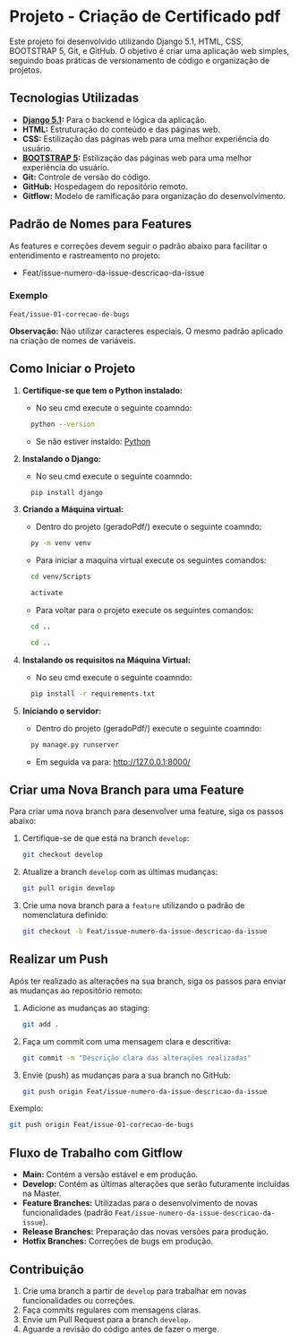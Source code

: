 ﻿# Projeto - Criação de Certificado pdf

Este projeto foi desenvolvido utilizando Django 5.1, HTML, CSS, BOOTSTRAP 5, Git, e GitHub. O objetivo é criar uma aplicação web simples, seguindo boas práticas de versionamento de código e organização de projetos.

## Tecnologias Utilizadas

- **[Django 5.1](https://www.djangoproject.com/start/):** Para o backend e lógica da aplicação.
- **HTML:** Estruturação do conteúdo e das páginas web.
- **CSS:** Estilização das páginas web para uma melhor experiência do usuário.
- **[BOOTSTRAP 5](https://getbootstrap.com/docs/5.0/getting-started/introduction/):** Estilização das páginas web para uma melhor experiência do usuário.
- **Git:** Controle de versão do código.
- **GitHub:** Hospedagem do repositório remoto.
- **Gitflow:** Modelo de ramificação para organização do desenvolvimento.

## Padrão de Nomes para Features

As features e correções devem seguir o padrão abaixo para facilitar o entendimento e rastreamento no projeto:
- Feat/issue-numero-da-issue-descricao-da-issue


### Exemplo

`Feat/issue-01-correcao-de-bugs`

**Observação:** Não utilizar caracteres especiais. O mesmo padrão aplicado na criação de nomes de variáveis.

## Como Iniciar o Projeto

1. **Certifique-se que tem o Python instalado:**

   - No seu cmd execute o seguinte coamndo:
   ```bash
     python --version
   ```
   - Se não estiver instaldo: [Python](https://www.python.org/downloads/)

2. **Instalando o Django:**

   - No seu cmd execute o seguinte coamndo:
   ```bash
     pip install django
   ```

3. **Criando a Máquina virtual:**

   - Dentro do projeto (geradoPdf/) execute o seguinte coamndo:
   ```bash
     py -m venv venv
   ```
   - Para iniciar a maquina virtual execute os seguintes comandos:
   ```bash
     cd venv/Scripts
   ```
   ```bash
     activate  
   ```
   - Para voltar para o projeto execute os seguintes comandos:
   ```bash
     cd .. 
   ```
   ```bash
     cd .. 
   ```

4. **Instalando os requisitos na Máquina Virtual:**

   - No seu cmd execute o seguinte coamndo:
   ```bash
     pip install -r requirements.txt
   ```

5. **Iniciando o servidor:**

   - Dentro do projeto (geradoPdf/) execute o seguinte coamndo:
   ```bash
     py manage.py runserver 
   ```
   - Em seguida va para: http://127.0.0.1:8000/

## Criar uma Nova Branch para uma Feature

Para criar uma nova branch para desenvolver uma feature, siga os passos abaixo:

1. Certifique-se de que está na branch `develop`:
   ```bash
   git checkout develop
   ```

2. Atualize a branch `develop` com as últimas mudanças:
   ```bash
   git pull origin develop
   ```

3. Crie uma nova branch para a `feature` utilizando o padrão de nomenclatura definido:
   ```bash
   git checkout -b Feat/issue-numero-da-issue-descricao-da-issue
   ```

## Realizar um Push

Após ter realizado as alterações na sua branch, siga os passos para enviar as mudanças ao repositório remoto:

1. Adicione as mudanças ao staging:
   ```bash
   git add .
   ```

2. Faça um commit com uma mensagem clara e descritiva:
   ```bash
   git commit -m "Descrição clara das alterações realizadas"
   ```

3. Envie (push) as mudanças para a sua branch no GitHub:
   ```bash
   git push origin Feat/issue-numero-da-issue-descricao-da-issue
   ```
Exemplo:
   ```bash
   git push origin Feat/issue-01-correcao-de-bugs
   ```

## Fluxo de Trabalho com Gitflow

- **Main:** Contém a versão estável e em produção.
- **Develop:** Contém as últimas alterações que serão futuramente incluídas na Master.
- **Feature Branches:** Utilizadas para o desenvolvimento de novas funcionalidades (padrão `Feat/issue-numero-da-issue-descricao-da-issue`).
- **Release Branches:** Preparação das novas versões para produção.
- **Hotfix Branches:** Correções de bugs em produção.

## Contribuição

1. Crie uma branch a partir de `develop` para trabalhar em novas funcionalidades ou correções.
2. Faça commits regulares com mensagens claras.
3. Envie um Pull Request para a branch `develop`.
4. Aguarde a revisão do código antes de fazer o merge.

